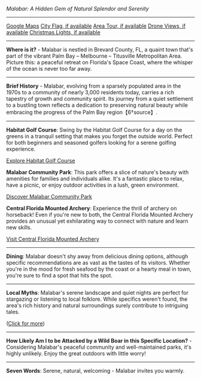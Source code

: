 *Malabar: A Hidden Gem of Natural Splendor and Serenity*

---

[Google Maps](https://www.google.com/maps/place/Malabar,+FL/data=!3m1!1e3)
[City Flag, if available](https://www.google.com/search?tbm=isch&q=Malabar+FL+Flag+Picture)
[Area Tour, if available](https://www.youtube.com/results?search_query=Malabar+FL+4k+tour)
[Drone Views, if available](https://www.youtube.com/results?search_query=Malabar+FL+4k+drone)
[Christmas Lights, if available](https://www.youtube.com/results?search_query=Malabar+FL+christmas+lights&sp=CAI%253D)

---

**Where is it?** - Malabar is nestled in Brevard County, FL, a quaint town that's part of the vibrant Palm Bay – Melbourne – Titusville Metropolitan Area. Picture this: a peaceful retreat on Florida's Space Coast, where the whisper of the ocean is never too far away.

---

**Brief History** - Malabar, evolving from a sparsely populated area in the 1970s to a community of nearly 3,000 residents today, carries a rich tapestry of growth and community spirit. Its journey from a quiet settlement to a bustling town reflects a dedication to preserving natural beauty while embracing the progress of the Palm Bay region【6†source】.

---

**Habitat Golf Course**: Swing by the Habitat Golf Course for a day on the greens in a tranquil setting that makes you forget the outside world. Perfect for both beginners and seasoned golfers looking for a serene golfing experience.

[Explore Habitat Golf Course](https://www.youtube.com/results?search_query=Malabar+FL+Habitat+Golf+Course)

**Malabar Community Park**: This park offers a slice of nature's beauty with amenities for families and individuals alike. It's a fantastic place to relax, have a picnic, or enjoy outdoor activities in a lush, green environment.

[Discover Malabar Community Park](https://www.youtube.com/results?search_query=Malabar+FL+Malabar+Community+Park)

**Central Florida Mounted Archery**: Experience the thrill of archery on horseback! Even if you're new to both, the Central Florida Mounted Archery provides an unusual yet exhilarating way to connect with nature and learn new skills.

[Visit Central Florida Mounted Archery](https://www.youtube.com/results?search_query=Malabar+FL+Central+Florida+Mounted+Archery)

---

**Dining**: Malabar doesn't shy away from delicious dining options, although specific recommendations are as vast as the tastes of its visitors. Whether you're in the mood for fresh seafood by the coast or a hearty meal in town, you're sure to find a spot that hits the spot.

---

**Local Myths**: Malabar's serene landscape and quiet nights are perfect for stargazing or listening to local folklore. While specifics weren't found, the area's rich history and natural surroundings surely contribute to intriguing tales.

([Click for more](https://www.google.com/search?q=Malabar+FL+local+myths))

---

**How Likely Am I to be Attacked by a Wild Boar in this Specific Location?** - Considering Malabar's peaceful community and well-maintained parks, it's highly unlikely. Enjoy the great outdoors with little worry!

---

**Seven Words**: Serene, natural, welcoming - Malabar invites you warmly.